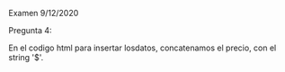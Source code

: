 Examen 9/12/2020


Pregunta 4:

En el codigo html para insertar losdatos, concatenamos el precio, con el string '$'.